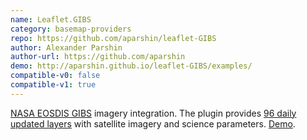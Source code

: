 ```yaml
---
name: Leaflet.GIBS
category: basemap-providers
repo: https://github.com/aparshin/leaflet-GIBS
author: Alexander Parshin
author-url: https://github.com/aparshin
demo: http://aparshin.github.io/leaflet-GIBS/examples/
compatible-v0: false
compatible-v1: true
---
```


<a href="https://earthdata.nasa.gov/gibs">NASA EOSDIS GIBS</a> imagery integration. The plugin provides <a href="https://wiki.earthdata.nasa.gov/display/GIBS/GIBS+Available+Imagery+Products">96 daily updated layers</a> with satellite imagery and science parameters. <a href="http://aparshin.github.io/leaflet-GIBS/examples/">Demo</a>.

